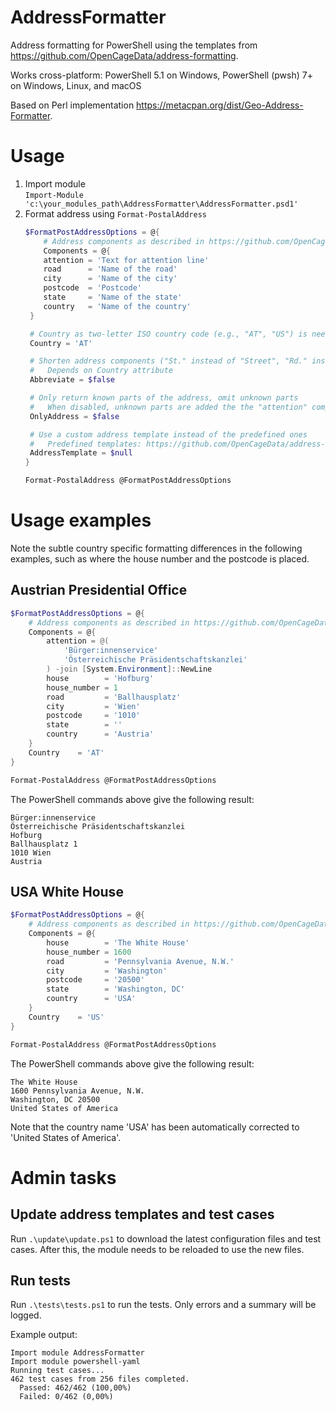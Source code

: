 # AddressFormatter
Address formatting for PowerShell using the templates from https://github.com/OpenCageData/address-formatting.

Works cross-platform: PowerShell 5.1 on Windows, PowerShell (pwsh) 7+ on Windows, Linux, and macOS

Based on Perl implementation https://metacpan.org/dist/Geo-Address-Formatter.

# Usage
1. Import module  
   `Import-Module 'c:\your_modules_path\AddressFormatter\AddressFormatter.psd1'`
2. Format address using `Format-PostalAddress`
   ```powershell
   $FormatPostAddressOptions = @{
       # Address components as described in https://github.com/OpenCageData/address-formatting/blob/master/conf/components.yaml
       Components = @{
       attention = 'Text for attention line'
       road      = 'Name of the road'
       city      = 'Name of the city'
       postcode  = 'Postcode'
       state     = 'Name of the state'
       country   = 'Name of the country'
    }

    # Country as two-letter ISO country code (e.g., "AT", "US") is needed to choose correct address format rules
    Country = 'AT'

    # Shorten address components ("St." instead of "Street", "Rd." instead of "Road", etc.)
    #   Depends on Country attribute
    Abbreviate = $false

    # Only return known parts of the address, omit unknown parts
    #   When disabled, unknown parts are added the the "attention" component
    OnlyAddress = $false

    # Use a custom address template instead of the predefined ones
    #   Predefined templates: https://github.com/OpenCageData/address-formatting/blob/master/conf/countries/worldwide.yaml
    AddressTemplate = $null
   }

   Format-PostalAddress @FormatPostAddressOptions
   ```

# Usage examples
Note the subtle country specific formatting differences in the following examples, such as where the house number and the postcode is placed.

## Austrian Presidential Office
```powershell
$FormatPostAddressOptions = @{
    # Address components as described in https://github.com/OpenCageData/address-formatting/blob/master/conf/components.yaml
    Components = @{
        attention = @(
            'Bürger:innenservice'
            'Österreichische Präsidentschaftskanzlei'
        ) -join [System.Environment]::NewLine
        house        = 'Hofburg'
        house_number = 1
        road         = 'Ballhausplatz'
        city         = 'Wien'
        postcode     = '1010'
        state        = ''
        country      = 'Austria'
    }
    Country    = 'AT'
}

Format-PostalAddress @FormatPostAddressOptions
```

The PowerShell commands above give the following result:
```
Bürger:innenservice
Österreichische Präsidentschaftskanzlei
Hofburg
Ballhausplatz 1
1010 Wien
Austria
```
## USA White House
```powershell
$FormatPostAddressOptions = @{
    # Address components as described in https://github.com/OpenCageData/address-formatting/blob/master/conf/components.yaml
    Components = @{
        house        = 'The White House'
        house_number = 1600
        road         = 'Pennsylvania Avenue, N.W.'
        city         = 'Washington'
        postcode     = '20500'
        state        = 'Washington, DC'
        country      = 'USA'
    }
    Country    = 'US'
}

Format-PostalAddress @FormatPostAddressOptions
```

The PowerShell commands above give the following result:
```
The White House
1600 Pennsylvania Avenue, N.W.
Washington, DC 20500
United States of America
```

Note that the country name 'USA' has been automatically corrected to 'United States of America'.

# Admin tasks
## Update address templates and test cases
Run `.\update\update.ps1` to download the latest configuration files and test cases. After this, the module needs to be reloaded to use the new files.

## Run tests
Run `.\tests\tests.ps1` to run the tests. Only errors and a summary will be logged.

Example output:
```
Import module AddressFormatter
Import module powershell-yaml
Running test cases...
462 test cases from 256 files completed.
  Passed: 462/462 (100,00%)
  Failed: 0/462 (0,00%)
```
